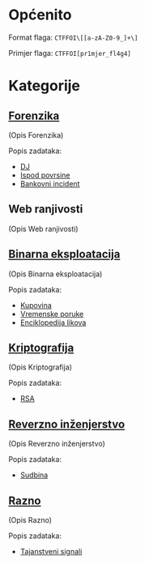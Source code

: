 # Općenito

Format flaga: ```CTFFOI\[[a-zA-Z0-9_]+\]```

Primjer flaga: ```CTFFOI[pr1mjer_fl4g4]```


# Kategorije

## [Forenzika](https://github.com/fnovak22/ctf-zavrsni/tree/main/Zadaci/Forenzika)
(Opis Forenzika)

Popis zadataka:
- [DJ](https://github.com/fnovak22/ctf-zavrsni/tree/main/Zadaci/Forenzika/DJ)
- [Ispod povrsine](https://github.com/fnovak22/ctf-zavrsni/tree/main/Zadaci/Forenzika/Ispod%20povrsine)
- [Bankovni incident](https://github.com/fnovak22/ctf-zavrsni/tree/main/Zadaci/Forenzika/Bankovni%20incident)


## Web ranjivosti
(Opis Web ranjivosti)

## [Binarna eksploatacija](https://github.com/fnovak22/ctf-zavrsni/tree/main/Zadaci/Binarna%20eksploatacija)
(Opis Binarna eksploatacija)

Popis zadataka:
- [Kupovina](https://github.com/fnovak22/ctf-zavrsni/tree/main/Zadaci/Binarna%20eksploatacija/Kupovina)
- [Vremenske poruke](https://github.com/fnovak22/ctf-zavrsni/tree/main/Zadaci/Binarna%20eksploatacija/Vremenske%20poruke)
- [Enciklopedija likova](https://github.com/fnovak22/ctf-zavrsni/tree/main/Zadaci/Binarna%20eksploatacija/Enciklopedija%20likova)


## [Kriptografija](https://github.com/fnovak22/ctf-zavrsni/tree/main/Zadaci/Kriptografija)
(Opis Kriptografija)

Popis zadataka:
- [RSA](https://github.com/fnovak22/ctf-zavrsni/tree/main/Zadaci/Kriptografija/RSA)

## [Reverzno inženjerstvo](https://github.com/fnovak22/ctf-zavrsni/tree/main/Zadaci/Reverzno%20in%C5%BEenjerstvo)
(Opis Reverzno inženjerstvo)

Popis zadataka:
- [Sudbina](https://github.com/fnovak22/ctf-zavrsni/tree/main/Zadaci/Reverzno%20in%C5%BEenjerstvo/Sudbina)


## [Razno](https://github.com/fnovak22/ctf-zavrsni/tree/main/Zadaci/Misc)
(Opis Razno)

Popis zadataka:
- [Tajanstveni signali](https://github.com/fnovak22/ctf-zavrsni/tree/main/Zadaci/Misc/Tajanstveni%20signali)


